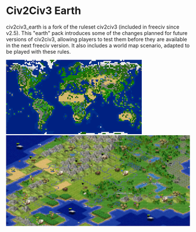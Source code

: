# Civ2Civ3 Earth
civ2civ3_earth is a fork of the ruleset civ2civ3 (included in freeciv since v2.5). This "earth" pack introduces some of the changes planned for future versions of civ2civ3, allowing players to test them before they are available in the next freeciv version. It also includes a world map scenario, adapted to be played with these rules.

![Climate effects](/Screenshots/civ2civ3_earth-anim.gif?raw=true "Climate effects")
![Tileset view](/Screenshots/civ2civ3_earth-tileset.jpg?raw=true "Tileset view")
